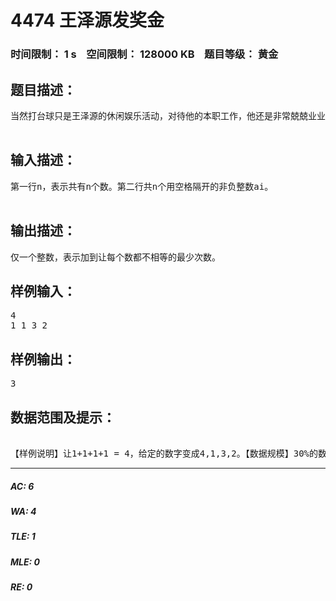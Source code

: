 # 4474 王泽源发奖金   
### 时间限制： 1 s&nbsp;&nbsp;&nbsp;&nbsp;空间限制： 128000 KB&nbsp;&nbsp;&nbsp;&nbsp;题目等级： 黄金  
## 题目描述：  

<pre>
当然打台球只是王泽源的休闲娱乐活动，对待他的本职工作，他还是非常兢兢业业的。但是王泽源的老板是个张扒皮，每次都想克扣王泽源的工资和奖金，甚至制定出非常奇葩的规则。又到了每年发年终奖的时候了，今年张老板的规则是这样的：给你n个数，每次你可以对任意一个数加1，直到所有的数都不相等为止，每加一次都要花费一定数额的费用。为了王泽源的幸福生活，聪明的你可否帮助王泽源，让他尽量少扣钱。  

</pre>
  
  
## 输入描述：  

<pre>
第一行n，表示共有n个数。第二行共n个用空格隔开的非负整数ai。  

</pre>
  
  
## 输出描述：  

<pre>
仅一个整数，表示加到让每个数都不相等的最少次数。
</pre>
  
  
## 样例输入：  

<pre>
4
1 1 3 2
</pre>
  
  
## 样例输出：  

<pre>
3
</pre>
  
  
## 数据范围及提示：  

<pre>
  
【样例说明】让1+1+1+1 = 4，给定的数字变成4,1,3,2。【数据规模】30%的数据，1<=n<=1060%的数据，1<=n<=100080%的数据，1<=n<=30000，ai<=1000，100%的数据，1<=n<100000， ai<=1000000。
</pre>
  
  
***  

##### AC: 6  
##### WA: 4  
##### TLE: 1  
##### MLE: 0  
##### RE: 0  
